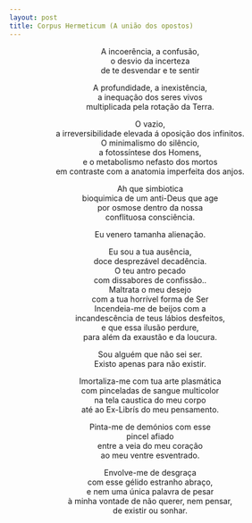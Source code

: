 ```yaml
---
layout: post
title: Corpus Hermeticum (A união dos opostos)
---
```

<center>
A incoerência, a confusão,<br />
o desvio da incerteza<br />
de te desvendar e te sentir<br />
 
A profundidade, a inexistência,<br />
a inequação dos seres vivos<br />
multiplicada  pela rotação da Terra.<br />
 
O vazio,<br />
a irreversibilidade elevada á oposição dos infinitos.<br />
O minimalismo do silêncio,<br />
a fotossíntese dos Homens,<br />
e o metabolismo nefasto dos mortos<br />
em contraste com a anatomia imperfeita dos anjos.<br />
 
Ah que simbiotica<br />
bioquimica de um anti-Deus que age<br />
por osmose dentro da nossa<br />
conflituosa consciência.<br />
 
Eu venero tamanha alienação.<br />
 
Eu sou a tua ausência,<br />
doce desprezável decadência.<br />
O teu antro pecado <br />
com dissabores de confissão..<br />
Maltrata o meu desejo<br />
com a tua horrível forma de Ser<br />
Incendeia-me de beijos com a<br />
incandescência de teus lábios desfeitos,<br />
e que essa ilusão perdure,<br />
para além da exaustão e da loucura.<br />
 
Sou alguém que não sei ser.<br />
Existo apenas para não existir.<br />
 
Imortaliza-me com tua arte plasmática<br />
com pinceladas de sangue multicolor<br />
na tela caustica do meu corpo<br />
até ao Ex-Librís do meu pensamento.<br />
 
Pinta-me de demónios com esse<br />
pincel afiado<br />
entre a veia do meu coração<br />
ao meu ventre esventrado.<br />
 
Envolve-me de desgraça<br />
com esse gélido estranho abraço,<br />
e nem uma única palavra de pesar<br />
à minha vontade de não querer, nem pensar,<br /> 
de existir ou sonhar.<br />
</center>
